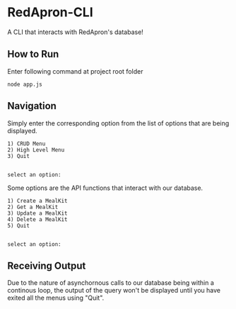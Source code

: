 # RedApron-CLI

A CLI that interacts with RedApron's database!

## How to Run
Enter following command at project root folder
```
node app.js
```

## Navigation

Simply enter the corresponding option from the list of options that are being displayed.

```
1) CRUD Menu
2) High Level Menu
3) Quit


select an option:
```

Some options are the API functions that interact with our database.
```
1) Create a MealKit
2) Get a MealKit
3) Update a MealKit
4) Delete a MealKit
5) Quit


select an option: 
```

## Receiving Output

Due to the nature of asynchornous calls to our database being within a continous loop, the output of the query won't be displayed until you have exited all the menus using "Quit".